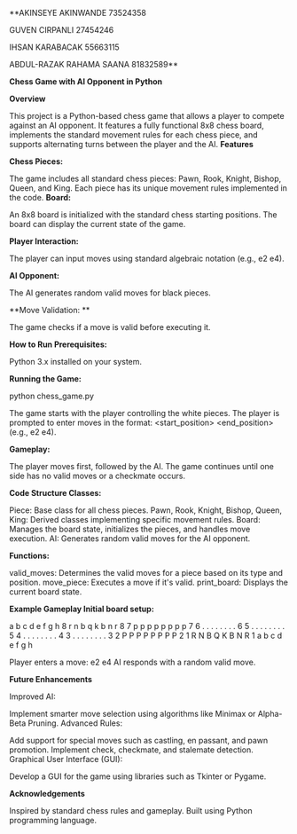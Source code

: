**AKINSEYE AKINWANDE 73524358

GUVEN CIRPANLI 27454246

IHSAN KARABACAK 55663115

ABDUL-RAZAK RAHAMA SAANA 81832589**

**Chess Game with AI Opponent in Python**

**Overview**

This project is a Python-based chess game that allows a player to compete against an AI opponent. It features a fully functional 8x8 chess board, implements the standard movement rules for each chess piece, and supports alternating turns between the player and the AI.
**Features**

**Chess Pieces:**

The game includes all standard chess pieces: Pawn, Rook, Knight, Bishop, Queen, and King.
Each piece has its unique movement rules implemented in the code.
**Board:**

An 8x8 board is initialized with the standard chess starting positions.
The board can display the current state of the game.

**Player Interaction:**

The player can input moves using standard algebraic notation (e.g., e2 e4).

**AI Opponent:**

The AI generates random valid moves for black pieces.

**Move Validation:
**

The game checks if a move is valid before executing it.

**How to Run
Prerequisites:**


Python 3.x installed on your system.

**Running the Game:**

 python chess_game.py


The game starts with the player controlling the white pieces.
The player is prompted to enter moves in the format: <start_position> <end_position> (e.g., e2 e4).

**Gameplay:**


The player moves first, followed by the AI.
The game continues until one side has no valid moves or a checkmate occurs.

**Code Structure
Classes:**

Piece: Base class for all chess pieces.
Pawn, Rook, Knight, Bishop, Queen, King: Derived classes implementing specific movement rules.
Board: Manages the board state, initializes the pieces, and handles move execution.
AI: Generates random valid moves for the AI opponent.

**Functions:**

valid_moves: Determines the valid moves for a piece based on its type and position.
move_piece: Executes a move if it's valid.
print_board: Displays the current board state.

**Example Gameplay
Initial board setup:**

   a  b  c  d  e  f  g  h
8  r  n  b  q  k  b  n  r  8
7  p  p  p  p  p  p  p  p  7
6  .  .  .  .  .  .  .  .  6
5  .  .  .  .  .  .  .  .  5
4  .  .  .  .  .  .  .  .  4
3  .  .  .  .  .  .  .  .  3
2  P  P  P  P  P  P  P  P  2
1  R  N  B  Q  K  B  N  R  1
   a  b  c  d  e  f  g  h


Player enters a move: e2 e4
AI responds with a random valid move.

**Future Enhancements**

Improved AI:


Implement smarter move selection using algorithms like Minimax or Alpha-Beta Pruning.
Advanced Rules:


Add support for special moves such as castling, en passant, and pawn promotion.
Implement check, checkmate, and stalemate detection.
Graphical User Interface (GUI):


Develop a GUI for the game using libraries such as Tkinter or Pygame.

**Acknowledgements**

Inspired by standard chess rules and gameplay.
Built using Python programming language.
